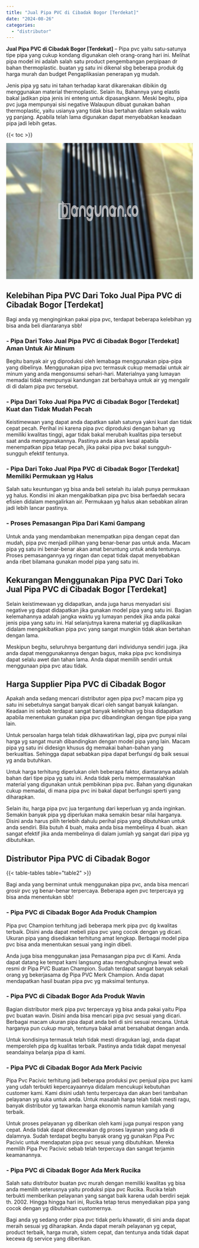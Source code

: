 ```yaml
---
title: "Jual Pipa PVC di Cibadak Bogor [Terdekat]"
date: "2024-08-26"
categories: 
  - "distributor"
---
```


**Jual Pipa PVC di Cibadak Bogor \[Terdekat\]** – Pipa pvc yaitu satu-satunya tipe pipa yang cukup kondang digunakan oleh orang-orang hari ini. Melihat pipa model ini adalah salah satu product pengembangan perpipaan dr bahan thermoplastic. buatan yg satu ini dikenal sbg beberapa produk dg harga murah dan budget Pengaplikasian penerapan yg mudah.

Jenis pipa yg satu ini tahan terhadap karat dikarenakan dibikin dg menggunakan material thermoplastic. Selain itu, Bahannya yang elastis bakal jadikan pipa jenis ini enteng untuk dipasangkann. Meski begitu, pipa pvc juga mempunyai sisi negative Walaupun dibuat gunakan bahan thermoplastic, yaitu usianya yang tidak bisa bertahan dalam sekala waktu yg panjang. Apabila telah lama digunakan dapat menyebabkan keadaan pipa jadi lebih getas.

{{< toc >}}

![Jual Pipa PVC di Cibadak Bogor [Terdekat]](/images/jaul-pipa-pvc-31.png)

## Kelebihan Pipa PVC Dari Toko Jual Pipa PVC di Cibadak Bogor \[Terdekat\]

Bagi anda yg menginginkan pakai pipa pvc, terdapat beberapa kelebihan yg bisa anda beli diantaranya sbb!

### \- Pipa Dari Toko Jual Pipa PVC di Cibadak Bogor \[Terdekat\] Aman Untuk Air Minum

Begitu banyak air yg diproduksi oleh lemabaga menggunakan pipa-pipa yang dibelinya. Menggunakan pipa pvc termasuk cukup memadai untuk air minum yang anda mengonsumsi sehari-hari. Materialnya yang lumayan memadai tidak mempunyai kandungan zat berbahaya untuk air yg mengalir di di dalam pipa pvc tersebut.

### \- Pipa Dari Toko Jual Pipa PVC di Cibadak Bogor \[Terdekat\] Kuat dan Tidak Mudah Pecah

Keistimewaan yang dapat anda dapatkan salah satunya yakni kuat dan tidak cepat pecah. Perihal ini karena pipa pvc diproduksi dengan bahan yg memiliki kwalitas tinggi, agar tidak bakal merubah kualitas pipa tersebut saat anda menggunakannya. Pastinya anda akan kesal apabila menempatkan pipa tetap pecah, jika pakai pipa pvc bakal sungguh-sungguh efektif tentunya.

### \- Pipa Dari Toko Jual Pipa PVC di Cibadak Bogor \[Terdekat\] Memiliki Permukaan yg Halus

Salah satu keuntungan yg bisa anda beli setelah itu ialah punya permukaan yg halus. Kondisi ini akan mengakibatkan pipa pvc bisa berfaedah secara efisien didalam mengalirkan air. Permukaan yg halus akan sebabkan aliran jadi lebih lancar pastinya.

### \- Proses Pemasangan Pipa Dari Kami Gampang

Untuk anda yang mendambakan menempatkan pipa dengan cepat dan mudah, pipa pvc menjadi pilihan yang benar-benar pas untuk anda. Macam pipa yg satu ini benar-benar akan amat beruntung untuk anda tentunya. Proses pemasangannya yg ringan dan cepat tidak dapat menyebabkan anda ribet bilamana gunakan model pipa yang satu ini.

## Kekurangan Menggunakan Pipa PVC Dari Toko Jual Pipa PVC di Cibadak Bogor \[Terdekat\]

Selain keistimewaan yg didapatkan, anda juga harus menyadari sisi negative yg dapat didapatkan jika gunakan model pipa yang satu ini. Bagian kelemahannya adalah jangka waktu yg lumayan pendek jika anda pakai jenis pipa yang satu ini. Hal selanjutnya karena material yg diaplikasikan didalam mengakibatkan pipa pvc yang sangat mungkin tidak akan bertahan dengan lama.

Meskipun begitu, seluruhnya bergantung dari individunya sendiri juga. jika anda dapat menggunakannya dengan bagus, maka pipa pvc kondisinya dapat selalu awet dan tahan lama. Anda dapat memilih sendiri untuk menggunaan pipa pvc atau tidak.

## Harga Supplier Pipa PVC di Cibadak Bogor

Apakah anda sedang mencari distributor agen pipa pvc? macam pipa yg satu ini sebetulnya sangat banyak dicari oleh sangat banyak kalangan. Keadaan ini sebab terdapat sangat banyak kelebihan yg bisa didapatkan apabila menentukan gunakan pipa pvc dibandingkan dengan tipe pipa yang lain.

Untuk persoalan harga telah tidak dikhawatirkan lagi, pipa pvc punyai nilai harga yg sangat murah dibandingkan dengan model pipa yang lain. Macam pipa yg satu ini didesign khusus dg memakai bahan-bahan yang berkualtias. Sehingga dapat sebabkan pipa dapat berfungsi dg baik sesuai yg anda butuhkan.

Untuk harga terhitung diperlukan oleh beberapa faktor, diantaranya adalah bahan dari tipe pipa yg satu ini. Anda tidak perlu mempermasalahkan material yang digunakan untuk pembikinan pipa pvc. Bahan yang digunakan cukup memadai, di mana pipa pvc ini bakal dapat berfungsi sperti yang diharapkan.

Selain itu, harga pipa pvc jua tergantung dari keperluan yg anda inginkan. Semakin banyak pipa yg diperlukan maka semakin besar nilai harganya. Disini anda harus pilih terlebih dahulu perihal pipa yang dibutuhkan untuk anda sendiri. Bila butuh 4 buah, maka anda bisa membelinya 4 buah. akan sangat efektif jika anda membelinya di dalam jumlah yg sangat dari pipa yg dibutuhkan.

## Distributor Pipa PVC di Cibadak Bogor

{{< table-tables table="table2" >}}

Bagi anda yang berminat untuk menggunakan pipa pvc, anda bisa mencari grosir pvc yg benar-benar terpercaya. Beberapa agen pvc terpercaya yg bisa anda menentukan sbb!

### \- Pipa PVC di Cibadak Bogor Ada Produk Champion

Pipa pvc Champion terhitung jadi beberapa merk pipa pvc dg kwalitas terbaik. Disini anda dapat mebeli pipa pvc yang cocok dengan yg dicari. Ukuran pipa yang disediakan terhitung amat lengkap. Berbagai model pipa pvc bisa anda menentukan sesuai yang ingin dibeli.

Anda juga bisa menggunakan jasa Pemasangan pipa pvc di Kami. Anda dapat datang ke tempat kami langsung atau menghubunginya lewat web resmi dr Pipa PVC Buatan Champion. Sudah terdapat sangat banyak sekali orang yg bekerjasama dg Pipa PVC Merk Champion. Anda dapat mendapatkan hasil buatan pipa pvc yg maksimal tentunya.

### \- Pipa PVC di Cibadak Bogor Ada Produk Wavin

Bagian distributor merk pipa pvc terpercaya yg bisa anda pakai yaitu Pipa pvc buatan wavin. Disini anda bisa mencari pipa pvc sesuai yang dicari. Berbagai macam ukuran pipa dapat anda beli di sini sesuai rencana. Untuk harganya pun cukup murah, tentunya bakal amat bersahabat dengan anda.

Untuk kondisinya termasuk telah tidak mesti diragukan lagi, anda dapat memperoleh pipa dg kualitas terbaik. Pastinya anda tidak dapat menyesal seandainya belanja pipa di kami.

### \- Pipa PVC di Cibadak Bogor Ada Merk Pacivic

Pipa Pvc Pacivic terhitung jadi beberapa produksi pvc penjual pipa pvc kami yang udah terbukti kepercayaannya didalam mencukupi kebutuhan customer kami. Kami disini udah tentu terpercaya dan akan beri tambahan pelayanan yg suka untuk anda. Untuk masalah harga telah tidak mesti ragu, banyak distributor yg tawarkan harga ekonomis namun kamilah yang terbaik.

Untuk proses pelayanan yg diberikan oleh kami juga punyai respon yang cepat. Anda tidak dapat dikecewakan dg proses layanan yang ada di dalamnya. Sudah terdapat begitu banyak orang yg gunakan Pipa Pvc Pacivic untuk mendapatan pipa pvc sesuai yang dibutuhkan. Mereka memilih Pipa Pvc Pacivic sebab telah terpercaya dan sangat terjamin keamanannya.

### \- Pipa PVC di Cibadak Bogor Ada Merk Rucika

Salah satu distributor buatan pvc murah dengan memiliki kwalitas yg bisa anda memilih seterusnya yaitu produksi pipa pvc Rucika. Rucika telah terbukti memberikan pelayanan yang sangat baik karena udah berdiri sejak th. 2002. Hingga hingga hari ini, Rucika tetap terus menyediakan pipa yang cocok dengan yg dibutuhkan customernya.

Bagi anda yg sedang order pipa pvc tidak perlu khawatir, di sini anda dapat meraih sesuai yg diharapkan. Anda dapat meraih pelayanan yg cepat, product terbaik, harga murah, sistem cepat, dan tentunya anda tidak dapat kecewa dg service yang diberikan.
